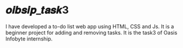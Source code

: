 # 𝒐𝒊𝒃𝒔𝒊𝒑_𝒕𝒂𝒔𝒌3
I have developed a to-do list web app using HTML, CSS and Js. It is a beginner project for adding and removing tasks. It is the task3 of Oasis Infobyte internship.
